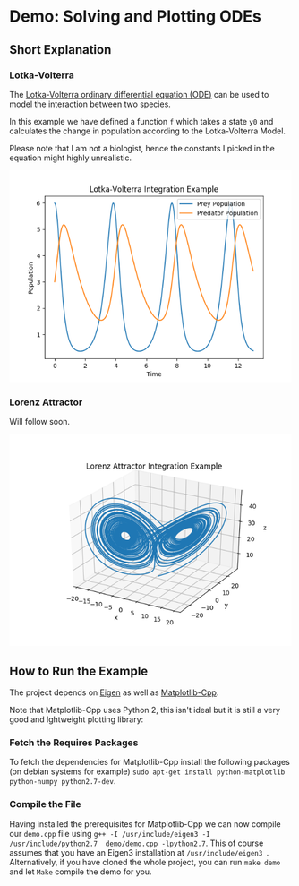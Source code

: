 # Demo: Solving and Plotting  ODEs

## Short Explanation

### Lotka-Volterra

The [Lotka-Volterra ordinary differential equation (ODE)](https://en.wikipedia.org/wiki/Lotka%E2%80%93Volterra_equations) can be used to model the interaction between two species. 

In this example we have defined a function `f` which takes a state `y0` and calculates the change in population according to the Lotka-Volterra Model. 

Please note that I am not a biologist, hence the constants I picked in the equation might highly unrealistic.

![lotka volterra](lotkaVolterraSolved.png)

### Lorenz Attractor

Will follow soon.

![lorenz attractor](lorenzAttractorSolved.png)

## How to Run the Example

The project depends on [Eigen]() as well as [Matplotlib-Cpp](https://github.com/lava/matplotlib-cpp).

Note that Matplotlib-Cpp uses Python 2, this isn't ideal but it is still a very good and lghtweight plotting library:

### Fetch the Requires Packages

To fetch the dependencies for Matplotlib-Cpp install the following packages (on debian systems for example) `sudo apt-get install python-matplotlib python-numpy python2.7-dev`.

### Compile the File

Having installed the prerequisites for Matplotlib-Cpp we can now compile our `demo.cpp` file using `g++ -I /usr/include/eigen3 -I /usr/include/python2.7  demo/demo.cpp -lpython2.7`. This of course assumes that you have an Eigen3 installation at `/usr/include/eigen3 `. Alternatively, if you have cloned the whole project, you can run `make demo` and let `Make` compile the demo for you.
